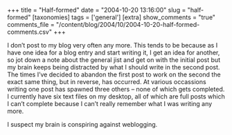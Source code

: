 +++
title = "Half-formed"
date = "2004-10-20 13:16:00"
slug = "half-formed"
[taxonomies]
tags = ['general']
[extra]
show_comments = "true"
comments_file = "/content/blog/2004/10/2004-10-20-half-formed-comments.csv"
+++

I don’t post to my blog very often any more. This tends to be because as I have one idea for a blog entry and start writing it, I get an idea for another, so jot down a note about the general jist and get on with the initial post but my brain keeps being distracted by what I should write in the second post. The times I’ve decided to abandon the first post to work on the second the exact same thing, but in reverse, has occurred. At various occassions writing one post has spawned three others – none of which gets completed. I currently have six text files on my desktop, all of which are full posts which I can’t complete because I can’t really remember what I was writing any more.

I suspect my brain is conspiring against weblogging.
